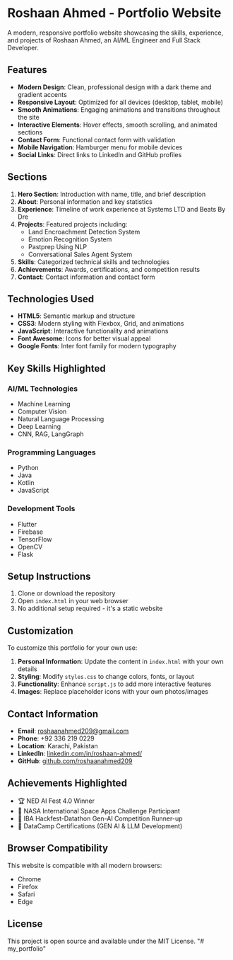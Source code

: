 # Roshaan Ahmed - Portfolio Website

A modern, responsive portfolio website showcasing the skills, experience, and projects of Roshaan Ahmed, an AI/ML Engineer and Full Stack Developer.

## Features

- **Modern Design**: Clean, professional design with a dark theme and gradient accents
- **Responsive Layout**: Optimized for all devices (desktop, tablet, mobile)
- **Smooth Animations**: Engaging animations and transitions throughout the site
- **Interactive Elements**: Hover effects, smooth scrolling, and animated sections
- **Contact Form**: Functional contact form with validation
- **Mobile Navigation**: Hamburger menu for mobile devices
- **Social Links**: Direct links to LinkedIn and GitHub profiles

## Sections

1. **Hero Section**: Introduction with name, title, and brief description
2. **About**: Personal information and key statistics
3. **Experience**: Timeline of work experience at Systems LTD and Beats By Dre
4. **Projects**: Featured projects including:
   - Land Encroachment Detection System
   - Emotion Recognition System
   - Pastprep Using NLP
   - Conversational Sales Agent System
5. **Skills**: Categorized technical skills and technologies
6. **Achievements**: Awards, certifications, and competition results
7. **Contact**: Contact information and contact form

## Technologies Used

- **HTML5**: Semantic markup and structure
- **CSS3**: Modern styling with Flexbox, Grid, and animations
- **JavaScript**: Interactive functionality and animations
- **Font Awesome**: Icons for better visual appeal
- **Google Fonts**: Inter font family for modern typography

## Key Skills Highlighted

### AI/ML Technologies
- Machine Learning
- Computer Vision
- Natural Language Processing
- Deep Learning
- CNN, RAG, LangGraph

### Programming Languages
- Python
- Java
- Kotlin
- JavaScript

### Development Tools
- Flutter
- Firebase
- TensorFlow
- OpenCV
- Flask

## Setup Instructions

1. Clone or download the repository
2. Open `index.html` in your web browser
3. No additional setup required - it's a static website

## Customization

To customize this portfolio for your own use:

1. **Personal Information**: Update the content in `index.html` with your own details
2. **Styling**: Modify `styles.css` to change colors, fonts, or layout
3. **Functionality**: Enhance `script.js` to add more interactive features
4. **Images**: Replace placeholder icons with your own photos/images

## Contact Information

- **Email**: roshaanahmed209@gmail.com
- **Phone**: +92 336 219 0229
- **Location**: Karachi, Pakistan
- **LinkedIn**: [linkedin.com/in/roshaan-ahmed/](https://linkedin.com/in/roshaan-ahmed/)
- **GitHub**: [github.com/roshaanahmed209](https://github.com/roshaanahmed209)

## Achievements Highlighted

- 🏆 NED AI Fest 4.0 Winner
- 🚀 NASA International Space Apps Challenge Participant
- 🥈 IBA Hackfest-Datathon Gen-AI Competition Runner-up
- 📜 DataCamp Certifications (GEN AI & LLM Development)

## Browser Compatibility

This website is compatible with all modern browsers:
- Chrome
- Firefox
- Safari
- Edge

## License

This project is open source and available under the MIT License. "# my_portfolio" 
